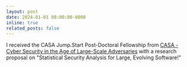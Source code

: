 ```yaml
---
layout: post
date: 2024-01-01 00:00:00-0000
inline: true
related_posts: false
---
```


I received the CASA Jump.Start Post-Doctoral Fellowship from [CASA - Cyber Security in the Age of Large-Scale Adversaries](https://casa.rub.de) with a research proposal on "Statistical Security Analysis for Large, Evolving Software!"
